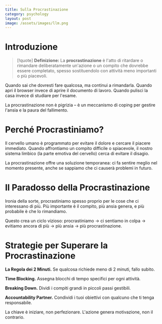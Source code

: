 ```yaml
---
title: Sulla Procrastinazione
category: psychology
layout: post
image: /assets/images/llm.png
---
```


# Introduzione

> [!quote] **Definizione:** 
> La **procrastinazione** è l'atto di ritardare o rimandare deliberatamente un'azione o un compito che dovrebbe essere completato, spesso sostituendolo con attività meno importanti o più piacevoli.

Quando sai che dovresti fare qualcosa, ma continui a rimandarla. Quando apri il browser invece di aprire il documento di lavoro. Quando pulisci la casa invece di studiare per l'esame.

La procrastinazione non è pigrizia – è un meccanismo di coping per gestire l'ansia e la paura del fallimento.

# Perché Procrastiniamo?

Il cervello umano è programmato per evitare il dolore e cercare il piacere immediato. Quando affrontiamo un compito difficile o spiacevole, il nostro sistema limbico (la parte emotiva del cervello) cerca di evitare il disagio.

La procrastinazione offre una soluzione temporanea: ci fa sentire meglio nel momento presente, anche se sappiamo che ci causerà problemi in futuro.

# Il Paradosso della Procrastinazione

Ironia della sorte, procrastiniamo spesso proprio per le cose che ci interessano di più. Più importante è il compito, più ansia genera, e più probabile è che lo rimandiamo.

Questo crea un ciclo vizioso: procrastiniamo → ci sentiamo in colpa → evitiamo ancora di più → più ansia → più procrastinazione.

# Strategie per Superare la Procrastinazione

**La Regola dei 2 Minuti.** Se qualcosa richiede meno di 2 minuti, fallo subito.

**Time Blocking.** Assegna blocchi di tempo specifici per ogni attività.

**Breaking Down.** Dividi i compiti grandi in piccoli passi gestibili.

**Accountability Partner.** Condividi i tuoi obiettivi con qualcuno che ti tenga responsabile.

La chiave è iniziare, non perfezionare. L'azione genera motivazione, non il contrario.
